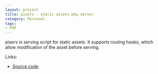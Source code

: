 ```yaml
---
layout: project
title: piserv - static assets php server
category: Personal
tags:
- PHP
---
```

piserv is serving script for static assets. It supports routing hooks, which allow modification of the asset before serving.

Links:

* [Source code](https://github.com/aquilax/piserv)
